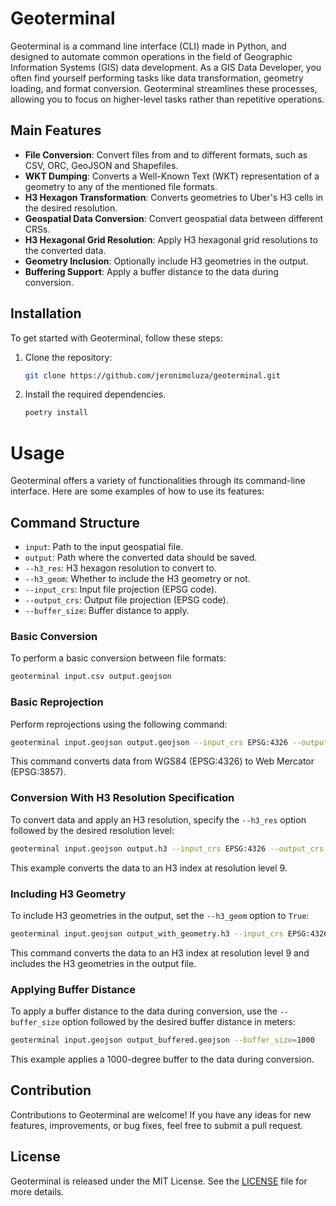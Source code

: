 # Geoterminal

Geoterminal is a command line interface (CLI) made in Python, and designed to automate common operations in the field of Geographic Information Systems (GIS) data development. As a GIS Data Developer, you often find yourself performing tasks like data transformation, geometry loading, and format conversion. Geoterminal streamlines these processes, allowing you to focus on higher-level tasks rather than repetitive operations.

## Main Features

- **File Conversion**: Convert files from and to different formats, such as CSV, ORC, GeoJSON and Shapefiles.
- **WKT Dumping**: Converts a Well-Known Text (WKT) representation of a geometry to any of the mentioned file formats.
- **H3 Hexagon Transformation**: Converts geometries to Uber's H3 cells in the desired resolution.
- **Geospatial Data Conversion**: Convert geospatial data between different CRSs.
- **H3 Hexagonal Grid Resolution**: Apply H3 hexagonal grid resolutions to the converted data.
- **Geometry Inclusion**: Optionally include H3 geometries in the output.
- **Buffering Support**: Apply a buffer distance to the data during conversion.

## Installation

To get started with Geoterminal, follow these steps:

1. Clone the repository:

   ```bash
   git clone https://github.com/jeronimoluza/geoterminal.git
   ```

2. Install the required dependencies.

   ```bash
   poetry install
   ```

# Usage

Geoterminal offers a variety of functionalities through its command-line interface. Here are some examples of how to use its features:

## Command Structure

- `input`: Path to the input geospatial file.
- `output`: Path where the converted data should be saved.
- `--h3_res`: H3 hexagon resolution to convert to.
- `--h3_geom`: Whether to include the H3 geometry or not.
- `--input_crs`: Input file projection (EPSG code).
- `--output_crs`: Output file projection (EPSG code).
- `--buffer_size`: Buffer distance to apply.

### Basic Conversion

To perform a basic conversion between file formats:

```bash
geoterminal input.csv output.geojson
```

### Basic Reprojection

Perform reprojections using the following command:

```bash
geoterminal input.geojson output.geojson --input_crs EPSG:4326 --output_crs EPSG:3857
```

This command converts data from WGS84 (EPSG:4326) to Web Mercator (EPSG:3857).

### Conversion With H3 Resolution Specification

To convert data and apply an H3 resolution, specify the `--h3_res` option followed by the desired resolution level:

```bash
geoterminal input.geojson output.h3 --input_crs EPSG:4326 --output_crs EPSG:3857 --h3_res=9
```

This example converts the data to an H3 index at resolution level 9.

### Including H3 Geometry

To include H3 geometries in the output, set the `--h3_geom` option to `True`:

```bash
geoterminal input.geojson output_with_geometry.h3 --input_crs EPSG:4326 --output_crs EPSG:3857 --h3_res=9 --h3_geom=True
```

This command converts the data to an H3 index at resolution level 9 and includes the H3 geometries in the output file.

### Applying Buffer Distance

To apply a buffer distance to the data during conversion, use the `--buffer_size` option followed by the desired buffer distance in meters:

```bash
geoterminal input.geojson output_buffered.geojson --buffer_size=1000
```

This example applies a 1000-degree buffer to the data during conversion.

## Contribution

Contributions to Geoterminal are welcome! If you have any ideas for new features, improvements, or bug fixes, feel free to submit a pull request.

## License

Geoterminal is released under the MIT License. See the [LICENSE](LICENSE) file for more details.
